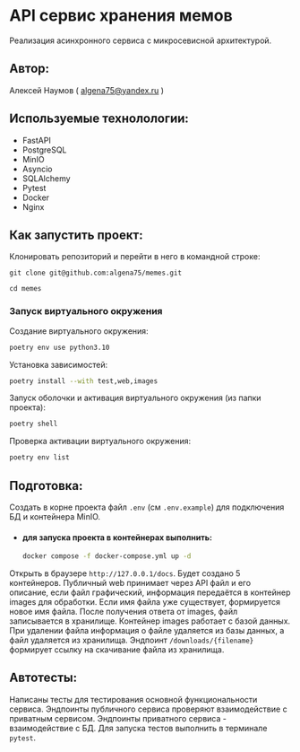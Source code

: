 # API сервис хранения мемов
Реализация асинхронного сервиса с микросевисной архитектурой.
## Автор:
Алексей Наумов ( algena75@yandex.ru )
## Используемые технолологии:
* FastAPI
* PostgreSQL
* MinIO
* Asyncio
* SQLAlchemy
* Pytest
* Docker
* Nginx
## Как запустить проект:
Клонировать репозиторий и перейти в него в командной строке:


```
git clone git@github.com:algena75/memes.git
```

```
cd memes
```

### Запуск виртуального окружения

Создание виртуального окружения:
```bash
poetry env use python3.10
```
Установка зависимостей:
```bash
poetry install --with test,web,images
```
Запуск оболочки и активация виртуального окружения (из папки проекта):
```bash
poetry shell
```
Проверка активации виртуального окружения:
```bash
poetry env list
```
## Подготовка:
Создать в корне проекта файл `.env` (см `.env.example`) для подключения БД и контейнера MinIO.

* #### для запуска проекта в контейнерах выполнить:
    ```bash
    docker compose -f docker-compose.yml up -d
    ```
Oткрыть в браузере ` http://127.0.0.1/docs `.
Будет создано 5 контейнеров. Публичный web принимает через API файл и его описание, если файл графический, 
информация передаётся в контейнер images для обработки. Если имя файла уже существует, формируется новое имя файла.
После получения ответа от images, файл записывается в хранилище. Контейнер images работает с базой данных.
При удалении файла информация о файле удаляется из базы данных, а файл удаляется из хранилища.
Эндпоинт `/downloads/{filename}` формирует ссылку на скачивание файла из хранилища.
## Автотесты:
Написаны тесты для тестирования основной функциональности сервиса. Эндпоинты публичного сервиса проверяют
взаимодействие с приватным сервисом. Эндпоинты приватного сервиса - взаимодействие с БД.
Для запуска тестов выполнить в терминале `pytest`.
